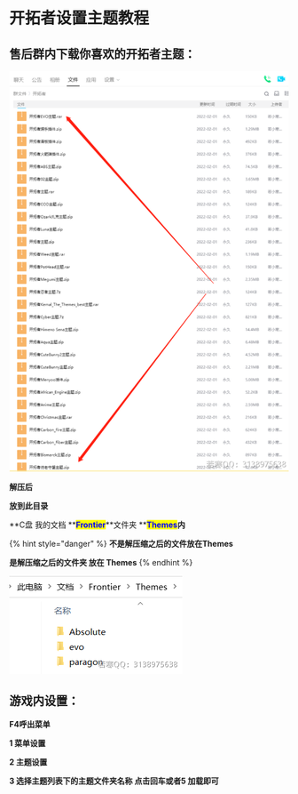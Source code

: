 # 开拓者设置主题教程

## **售后群内下载你喜欢的开拓者主题：**

****![](<../../.gitbook/assets/image (33) (1).png>)****

**解压后**

**放到此目录**

**C盘 我的文档 **<mark style="color:blue;">**Frontier**</mark>**文件夹 **<mark style="color:blue;">**Themes**</mark>**内**

{% hint style="danger" %}
**不是解压缩之后的文件放在Themes**

**是解压缩之后的文件夹 放在 Themes**
{% endhint %}

![](<../../.gitbook/assets/image (23) (1) (1) (1) (1) (1).png>)

## **游戏内设置：**

**F4呼出菜单**

**1 菜单设置**

**2 主题设置**

**3 选择主题列表下的主题文件夹名称 点击回车或者5 加载即可**
